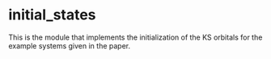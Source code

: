# initial_states

This is the module that implements the initialization of the KS orbitals for the example systems given in the paper.